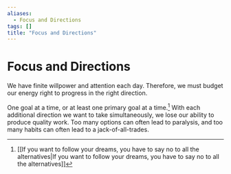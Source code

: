 ```yaml
---
aliases:
  - Focus and Directions
tags: []
title: "Focus and Directions"
---
```


# Focus and Directions

We have finite willpower and attention each day. Therefore, we must budget our energy right to progress in the right direction.

One goal at a time, or at least one primary goal at a time.[^1] With each additional direction we want to take simultaneously, we lose our ability to produce quality work. Too many options can often lead to paralysis, and too many habits can often lead to a jack-of-all-trades.

[^1]: [[If you want to follow your dreams, you have to say no to all the alternatives|If you want to follow your dreams, you have to say no to all the alternatives]]